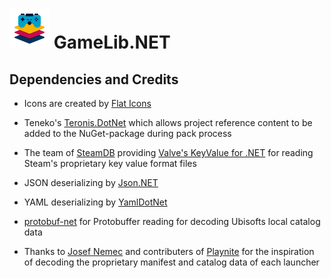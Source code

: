 ![GameLib.NET](ressources/logo-color-64px.png "GameLib.NET") 
GameLib.NET
======


## Dependencies and Credits

- Icons are created by <a href="https://www.flaticon.com">Flat Icons</a>

- Teneko's <a href="https://github.com/teneko/Teronis.DotNet/tree/develop/src/MSBuild/Packaging/ProjectBuildInPackage">Teronis.DotNet</a> which allows project reference content to be added to the NuGet-package during pack process

- The team of <a href="https://steamdb.info">SteamDB</a> providing <a href="https://github.com/SteamDatabase/ValveKeyValue">Valve's KeyValue for .NET</a> for reading Steam's proprietary key value format files

- JSON deserializing by <a href="https://www.newtonsoft.com/json">Json.NET</a>

- YAML deserializing by <a href="https://github.com/aaubry/YamlDotNet">YamlDotNet</a>

- <a href="https://github.com/protobuf-net/protobuf-net">protobuf-net</a> for Protobuffer reading for decoding Ubisofts local catalog data

- Thanks to <a href="https://github.com/JosefNemec">Josef Nemec</a> and contributers of <a href="https://github.com/JosefNemec/Playnite">Playnite</a> for the inspiration of decoding the proprietary manifest and catalog data of each launcher 














